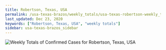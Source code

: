 ```yaml
---
title: Robertson, Texas, USA
permalink: /usa-texas-brazos/weekly_totals/usa-texas-robertson-weekly_totals.html
last_updated: Dec 23, 2020
keywords: ["Robertson, Texas, USA", "weekly totals"]
sidebar: usa-texas-brazos_sidebar
---
```


![Weekly Totals of Confirmed Cases for Robertson, Texas, USA](/covid_tracker/images/graphs/usa-texas-robertson-weekly_totals_graph.png)
